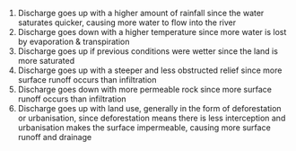 1. Discharge goes up with a higher amount of rainfall since the water saturates quicker, causing more water to flow into the river
2. Discharge goes down with a higher temperature since more water is lost by evaporation & transpiration
3. Discharge goes up if previous conditions were wetter since the land is more saturated
4. Discharge goes up with a steeper and less obstructed relief since more surface runoff occurs than infiltration
5. Discharge goes down with more permeable rock since more surface runoff occurs than infiltration
6. Discharge goes up with land use, generally in the form of deforestation or urbanisation, since deforestation means there is less interception and urbanisation makes the surface impermeable, causing more surface runoff and drainage
